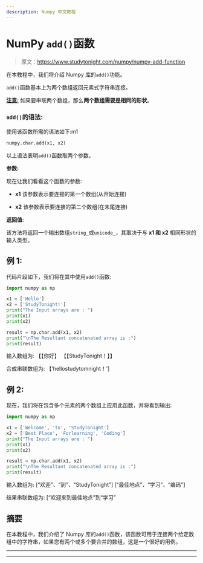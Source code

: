 ```yaml
---
description: Numpy 中文教程
---
```


# NumPy `add()`函数

> 原文：<https://www.studytonight.com/numpy/numpy-add-function>

在本教程中，我们将介绍 Numpy 库的`add()`功能。

`add()`函数基本上为两个数组返回元素式字符串连接。

<u>**注意:**</u> 如果要串联两个数组，那么**两个数组需要是相同的形状**。

### `add()`的语法:

使用该函数所需的语法如下:m1

```py
numpy.char.add(x1, x2)
```

以上语法表明`add()`函数取两个参数。

**参数:**

现在让我们看看这个函数的参数:

*   **x1**
    该参数表示要连接的第一个数组(从开始连接)

*   **x2**
    该参数表示要连接的第二个数组(在末尾连接)

**返回值:**

该方法将返回一个输出数组`string_`或`unicode_`，其取决于与 **x1 和 x2** 相同形状的输入类型。

## 例 1:

代码片段如下，我们将在其中使用`add()`函数:

```py
import numpy as np 

x1 = ['Hello'] 
x2 = ['StudyTonight!'] 
print("The Input arrays are : ") 
print(x1) 
print(x2) 

result = np.char.add(x1, x2) 
print("\nThe Resultant concatenated array is :") 
print(result)
```

输入数组为:
【【你好】
【【StudyTonight！】】

合成串联数组为:
【‘hellostudytomnight！’]

## 例 2:

现在，我们将在包含多个元素的两个数组上应用此函数，并将看到输出:

```py
import numpy as np 

x1 = ['Welcome', 'to', 'StudyTonight'] 
x2 = ['Best Place', 'Forlearning', 'Coding'] 
print("The Input arrays are : ") 
print(x1) 
print(x2) 

result = np.char.add(x1, x2) 
print("\nThe Resultant concatenated array is :") 
print(result)
```

输入数组为:
[“欢迎”、“到”、“StudyTonight”]
[“最佳地点”、“学习”、“编码”]

结果串联数组为:
[“欢迎来到最佳地点”到“学习”

## 摘要

在本教程中，我们介绍了 Numpy 库的`add()`函数，该函数可用于连接两个给定数组中的字符串，如果您有两个或多个要合并的数组，这是一个很好的用例。

* * *

* * *